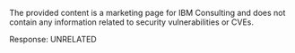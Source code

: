 The provided content is a marketing page for IBM Consulting and does not contain any information related to security vulnerabilities or CVEs.

Response: UNRELATED